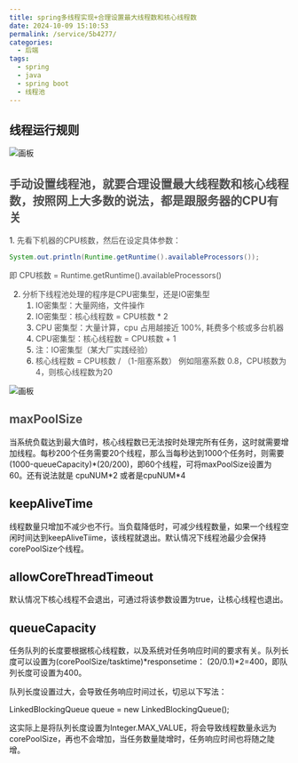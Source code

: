 ```yaml
---
title: spring多线程实现+合理设置最大线程数和核心线程数
date: 2024-10-09 15:10:53
permalink: /service/5b4277/
categories:
  - 后端
tags:
  - spring
  - java
  - spring boot
  - 线程池
---
```

<h2 id="f2uP7">线程运行规则</h2>

![画板](/img/cd69692de94f79a594b2bf1619a0ed09.jpeg)

<h2 id="articleContentId"><font style="color:rgb(79, 79, 79);">手动设置线程池，就要合理设置最大线程数和核心线程数，按照网上大多数的说法，都是跟服务器的CPU有关</font></h2>
1. <font style="color:rgb(77, 77, 77);">先看下机器的CPU核数，然后在设定具体参数：</font>

```java
System.out.println(Runtime.getRuntime().availableProcessors());
```

<font style="color:rgb(77, 77, 77);">即 CPU核数 = Runtime.getRuntime().availableProcessors()</font>

2. <font style="color:rgb(77, 77, 77);">分析下线程池处理的程序是CPU密集型，还是IO密集型</font>
    1. <font style="color:rgb(77, 77, 77);">IO密集型：大量网络，文件操作</font>
    2. <font style="color:rgb(77, 77, 77);">IO密集型：核心线程数 = CPU核数 * 2</font>
    3. <font style="color:rgb(77, 77, 77);">CPU 密集型：大量计算，cpu 占用越接近 100%, 耗费多个核或多台机器</font>
    4. <font style="color:rgb(77, 77, 77);">CPU密集型：核心线程数 = CPU核数 + 1</font>
    5. <font style="color:rgb(77, 77, 77);">注：IO密集型（某大厂实践经验）</font>
    6. <font style="color:rgb(77, 77, 77);">核心线程数 = CPU核数 / （1-阻塞系数） 例如阻塞系数 0.8，CPU核数为4，则核心线程数为20</font>

![画板](/img/1725862154539-4564f526-7980-46d0-9a33-4fa83f9e23d6.jpeg)

<h2 id="AshX5"><font style="color:rgb(77, 77, 77);">maxPoolSize</font></h2>
当系统负载达到最大值时，核心线程数已无法按时处理完所有任务，这时就需要增加线程。每秒200个任务需要20个线程，那么当每秒达到1000个任务时，则需要(1000-queueCapacity)*(20/200)，即60个线程，可将maxPoolSize设置为60。还有说法就是 cpuNUM*2 或者是cpuNUM*4

<h2 id="TJ2to">keepAliveTime</h2>
线程数量只增加不减少也不行。当负载降低时，可减少线程数量，如果一个线程空闲时间达到keepAliveTiime，该线程就退出。默认情况下线程池最少会保持corePoolSize个线程。

<h2 id="DFp3U">allowCoreThreadTimeout</h2>
默认情况下核心线程不会退出，可通过将该参数设置为true，让核心线程也退出。

<h2 id="UawPT">queueCapacity</h2>
任务队列的长度要根据核心线程数，以及系统对任务响应时间的要求有关。队列长度可以设置为(corePoolSize/tasktime)*responsetime： (20/0.1)*2=400，即队列长度可设置为400。

队列长度设置过大，会导致任务响应时间过长，切忌以下写法：

LinkedBlockingQueue queue = new LinkedBlockingQueue();

这实际上是将队列长度设置为Integer.MAX_VALUE，将会导致线程数量永远为corePoolSize，再也不会增加，当任务数量陡增时，任务响应时间也将随之陡增。



